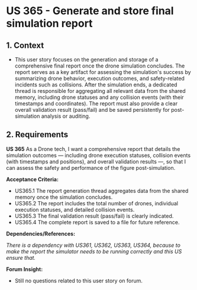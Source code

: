 # US 365 - Generate and store final simulation report

## 1. Context

* This user story focuses on the generation and storage of a comprehensive final report once the drone simulation
concludes. The report serves as a key artifact for assessing the simulation's success by summarizing drone behavior,
execution outcomes, and safety-related incidents such as collisions. After the simulation ends, a dedicated thread is
responsible for aggregating all relevant data from the shared memory, including drone statuses and any collision events
(with their timestamps and coordinates). The report must also provide a clear overall validation result (pass/fail) and
be saved persistently for post-simulation analysis or auditing.

## 2. Requirements

**US 365** As a Drone tech, I want a comprehensive report that details the simulation outcomes — including 
drone execution statuses, collision events (with timestamps and positions), and overall validation
results —, so that I can assess the safety and performance of the figure post-simulation.


**Acceptance Criteria:**

- US365.1 The report generation thread aggregates data from the shared memory once the simulation concludes.
- US365.2 The report includes the total number of drones, individual execution statuses, and detailed collision events.
- US365.3 The final validation result (pass/fail) is clearly indicated.
- US365.4 The complete report is saved to a file for future reference.

**Dependencies/References:**

*There is a dependency with US361, US362, US363, US364, because to make the report the simulator needs to be running correctly and this US ensure that.*


**Forum Insight:**

* Still no questions related to this user story on forum.
